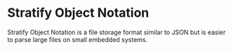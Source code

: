 # Stratify Object Notation

Stratify Object Notation is a file storage format similar to JSON but is easier to parse large files on small embedded systems.